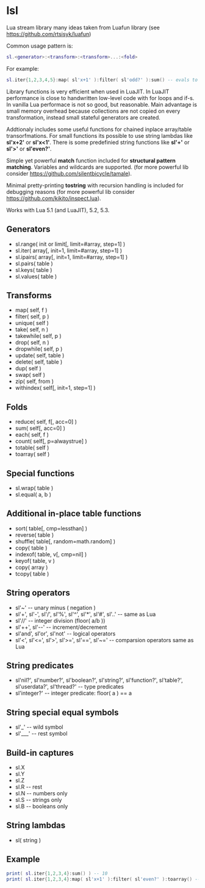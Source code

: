 # lsl
Lua stream library
many ideas taken from Luafun library (see https://github.com/rtsisyk/luafun)

Common usage pattern is: 
```lua
sl.<generator>:<transform>:<transform>...:<fold>
```

For example: 
```lua
sl.iter{1,2,3,4,5}:map( sl'x+1' ):filter( sl'odd?' ):sum() -- evals to 3+5=8
```

Library functions is very efficient when used in LuaJIT.
In LuaJIT performance is close to handwritten low-level code with for loops and if-s.
In vanilla Lua performace is not so good, but reasonable. 
Main advantage is small memory overhead because collections are not copied on every transformation,
instead small stateful generators are created.

Addtionaly includes some useful functions for chained inplace array/table transorfmations.
For small functions its possible to use string lambdas like **sl'x+2'** or **sl'x<1'**.
There is some predefinied string functions like **sl'+'** or **sl'>'** or **sl'even?'**.

Simple yet powerful **match** function included for __structural pattern matching__.
Variables and wildcards are supported.
(for more powerful lib consider https://github.com/silentbicycle/tamale).
 
Minimal pretty-printing **tostring** with recursion handling is included for debugging reasons 
(for more powerful lib consider https://github.com/kikito/inspect.lua). 

Works with Lua 5.1 (and LuaJIT), 5.2, 5.3.

## Generators
* sl.range( init or limit[, limit=#array, step=1] )
* sl.iter( array[, init=1, limit=#array, step=1] )
* sl.ipairs( array[, init=1, limit=#array, step=1] )
* sl.pairs( table )
* sl.keys( table )
* sl.values( table )

## Transforms
* map( self, f )
* filter( self, p )
* unique( self )
* take( self, n )
* takewhile( self, p )
* drop( self, n )
* dropwhile( self, p )
* update( self, table )
* delete( self, table )
* dup( self )
* swap( self )
* zip( self, from )
* withindex( self[, init=1, step=1] )

## Folds
* reduce( self, f[, acc=0] )
* sum( self[, acc=0] )
* each( self, f )
* count( self[, p=alwaystrue] )
* totable( self )
* toarray( self )

## Special functions
* sl.wrap( table )
* sl.equal( a, b )

## Additional in-place table functions
* sort( table[, cmp=lessthan] )
* reverse( table )
* shuffle( table[, random=math.random] )
* copy( table )
* indexof( table, v[, cmp=nil] )
* keyof( table, v )
* copy( array )
* tcopy( table )

## String operators
* sl'~' -- unary minus ( negation )
* sl'+', sl'-', sl'/', sl'%', sl'^', sl'\*', sl'#', sl'..' -- same as Lua
* sl'//' -- integer division (floor( a/b ))
* sl'++', sl'\--' -- increment/decrement
* sl'and', sl'or', sl'not' -- logical operators
* sl'<', sl'<=', sl'>', sl'>=', sl'==', sl'~=' -- comparsion operators same as Lua

## String predicates
* sl'nil?', sl'number?', sl'boolean?', sl'string?', sl'function?', sl'table?', sl'userdata?', sl'thread?' -- type predicates
* sl'integer?' -- integer predicate: floor( a ) == a

## String special equal symbols
* sl'\_' -- wild symbol
* sl'___' -- rest symbol

## Build-in captures
* sl.X
* sl.Y
* sl.Z
* sl.R -- rest
* sl.N -- numbers only
* sl.S -- strings only
* sl.B -- booleans only

## String lambdas
* sl( string )

## Example
```lua
print( sl.iter{1,2,3,4}:sum() ) -- 10
print( sl.iter{1,2,3,4}:map( sl'x+1' ):filter( sl'even?' ):toarray() -- {2,4}
```
